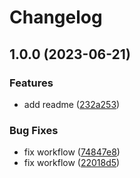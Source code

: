 # Changelog

## 1.0.0 (2023-06-21)


### Features

* add readme ([232a253](https://github.com/GoodBoyNeon/test-pkg/commit/232a253f9e773673265cc887af15ef97c0dde94a))


### Bug Fixes

* fix workflow ([74847e8](https://github.com/GoodBoyNeon/test-pkg/commit/74847e89019973a1cdd0e343dbec7a9f9bf0a583))
* fix workflow ([22018d5](https://github.com/GoodBoyNeon/test-pkg/commit/22018d549fe2c4087777f2c0b0b3a8babd9bb77c))
